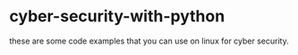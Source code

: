 # cyber-security-with-python
these are some code examples that you can use on linux for cyber security.

